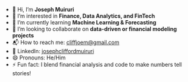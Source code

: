 - 👋 Hi, I’m **Joseph Muiruri**
- 👀 I’m interested in **Finance, Data Analytics, and FinTech**
- 🌱 I’m currently learning **Machine Learning & Forecasting**
- 💞️ I’m looking to collaborate on **data-driven or financial modeling projects**
- 📬 How to reach me: [cliffjoem@gmail.com](mailto:cliffjoem@gmail.com)
- 💼 LinkedIn: [josephcliffordmuiruri](https://www.linkedin.com/in/josephcliffordmuiruri)
- 😄 Pronouns: He/Him
- ⚡ Fun fact: I blend financial analysis and code to make numbers tell stories!
